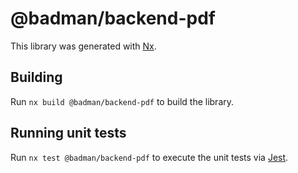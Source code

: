 # @badman/backend-pdf

This library was generated with [Nx](https://nx.dev).

## Building

Run `nx build @badman/backend-pdf` to build the library.

## Running unit tests

Run `nx test @badman/backend-pdf` to execute the unit tests via [Jest](https://jestjs.io).
